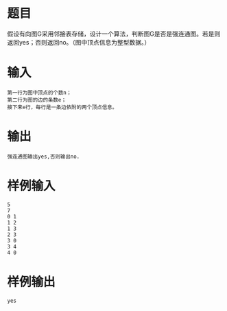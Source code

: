 # 题目
假设有向图G采用邻接表存储，设计一个算法，判断图G是否是强连通图。若是则返回yes；否则返回no。（图中顶点信息为整型数据。）

# 输入
```
第一行为图中顶点的个数n；
第二行为图的边的条数e；
接下来e行，每行是一条边依附的两个顶点信息。
```

# 输出
```
强连通图输出yes,否则输出no.
```

# 样例输入
```
5
7
0 1
1 2 
1 3
2 3
3 0 
3 4
4 0
```

# 样例输出
```
yes
```